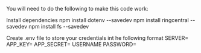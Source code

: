 You will need to do the following to make this code work:

Install dependencies
npm install dotenv --savedev
npm install ringcentral --savedev
npm install fs --savedev

Create .env file to store your credentials int he following format
SERVER=
APP_KEY=
APP_SECRET=
USERNAME
PASSWORD=
